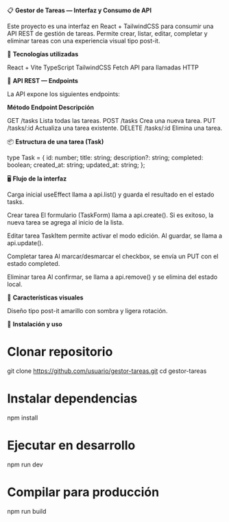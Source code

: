 📋 **Gestor de Tareas — Interfaz y Consumo de API**

Este proyecto es una interfaz en React + TailwindCSS para consumir una API REST de gestión de tareas.
Permite crear, listar, editar, completar y eliminar tareas con una experiencia visual tipo post-it.

🚀 **Tecnologías utilizadas**

React + Vite
TypeScript
TailwindCSS
Fetch API para llamadas HTTP

📡 **API REST — Endpoints**

La API expone los siguientes endpoints:

**Método	Endpoint	Descripción**

GET	/tasks	Lista todas las tareas.
POST	/tasks	Crea una nueva tarea.
PUT	/tasks/:id	Actualiza una tarea existente.
DELETE	/tasks/:id	Elimina una tarea.

📦 **Estructura de una tarea (Task)**

type Task = {
  id: number;
  title: string;
  description?: string;
  completed: boolean;
  created_at: string;
  updated_at: string;
};

🖥️ **Flujo de la interfaz**

Carga inicial
useEffect llama a api.list() y guarda el resultado en el estado tasks.

Crear tarea
El formulario (TaskForm) llama a api.create().
Si es exitoso, la nueva tarea se agrega al inicio de la lista.

Editar tarea
TaskItem permite activar el modo edición.
Al guardar, se llama a api.update().

Completar tarea
Al marcar/desmarcar el checkbox, se envía un PUT con el estado completed.

Eliminar tarea
Al confirmar, se llama a api.remove() y se elimina del estado local.

🎨 **Características visuales**

Diseño tipo post-it amarillo con sombra y ligera rotación.

🔧 **Instalación y uso**

# Clonar repositorio
git clone https://github.com/usuario/gestor-tareas.git
cd gestor-tareas

# Instalar dependencias
npm install

# Ejecutar en desarrollo
npm run dev

# Compilar para producción
npm run build

